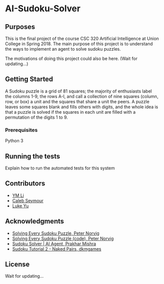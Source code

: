 # AI-Sudoku-Solver

## Purposes

This is the final project of the course CSC 320 Artificial Intelligence at Union College in Spring 2018.
The main purpose of this project is to understand the ways to implement an agent to solve sudoku puzzles.


The motivations of doing this project could also be here.
(Wait for updating...)

## Getting Started

A Sudoku puzzle is a grid of 81 squares; the majority of enthusiasts label the columns 1-9, the rows A-I, and call a
collection of nine squares (column, row, or box) a unit and the squares that share a unit the peers. A puzzle leaves
some squares blank and fills others with digits, and the whole idea is that a puzzle is solved if the squares in each
unit are filled with a permutation of the digits 1 to 9.

### Prerequisites

Python 3

## Running the tests

Explain how to run the automated tests for this system

## Contributors

* [YM Li](https://github.com/MonicaLiii)
* [Caleb Seymour](https://github.com/ccmour)
* [Luke Yu](https://github.com/zyu15)

## Acknowledgments

* [Solving Every Sudoku Puzzle, Peter Norvig](http://www.norvig.com/sudoku.html)
* [Solving Every Sudoku Puzzle (code), Peter Norvig](https://gist.github.com/neilalbrock/894520)
* [Sudoku Solver | AI Agent, Prakhar Mishra](https://medium.com/@pmprakhargenius/sudoku-solver-ai-agent-700897b936c7)
* [Sudoku Tutorial 2 - Naked Pairs, dkmgames](https://www.youtube.com/watch?v=KUF_P9LypNs)

## License

Wait for updating...